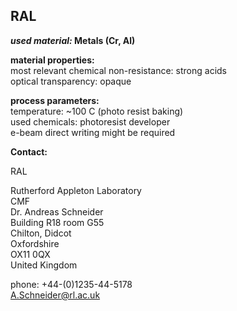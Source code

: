 ## RAL

__*used material:*	Metals (Cr, Al)__
	
__material properties:__  	
most relevant chemical non-resistance:	strong acids  
optical transparency:	opaque
	
__process parameters:__  	
temperature:	~100 C (photo resist baking)  
used chemicals:	photoresist developer  
e-beam direct writing might be required
<!--break-->
__Contact:__

RAL

Rutherford Appleton Laboratory  
CMF  
Dr. Andreas Schneider  
Building R18 room G55   
Chilton, Didcot  
Oxfordshire   
OX11 0QX   
United Kingdom  

phone: +44-(0)1235-44-5178  
A.Schneider@rl.ac.uk